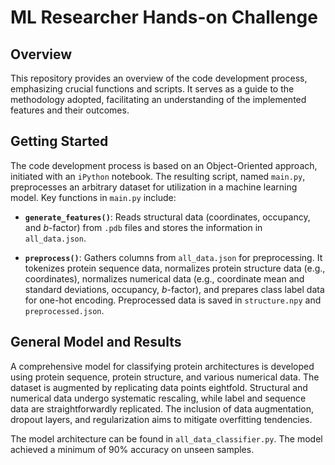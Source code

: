 # ML Researcher Hands-on Challenge

## Overview

This repository provides an overview of the code development process, emphasizing crucial functions and scripts. It serves as a guide to the methodology adopted, facilitating an understanding of the implemented features and their outcomes.

## Getting Started

The code development process is based on an Object-Oriented approach, initiated with an `iPython` notebook. The resulting script, named `main.py`, preprocesses an arbitrary dataset for utilization in a machine learning model. Key functions in `main.py` include:

- **`generate_features()`**: Reads structural data (coordinates, occupancy, and $b$-factor) from `.pdb` files and stores the information in `all_data.json`.

- **`preprocess()`**: Gathers columns from `all_data.json` for preprocessing. It tokenizes protein sequence data, normalizes protein structure data (e.g., coordinates), normalizes numerical data (e.g., coordinate mean and standard deviations, occupancy, $b$-factor), and prepares class label data for one-hot encoding. Preprocessed data is saved in `structure.npy` and `preprocessed.json`.

## General Model and Results

A comprehensive model for classifying protein architectures is developed using protein sequence, protein structure, and various numerical data. The dataset is augmented by replicating data points eightfold. Structural and numerical data undergo systematic rescaling, while label and sequence data are straightforwardly replicated. The inclusion of data augmentation, dropout layers, and regularization aims to mitigate overfitting tendencies.

The model architecture can be found in `all_data_classifier.py`. The model achieved a minimum of 90% accuracy on unseen samples.


